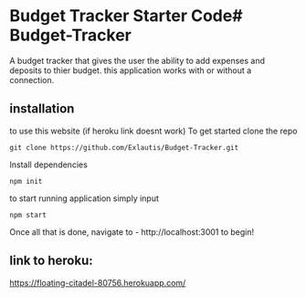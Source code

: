 # Budget Tracker Starter Code# Budget-Tracker
A budget tracker that gives the user the ability to add expenses and deposits to thier budget. this application works with or without a connection.

## installation 
to use this website (if heroku link doesnt work)
To get started clone the repo 
<br>
```terminal
git clone https://github.com/Exlautis/Budget-Tracker.git
```
Install dependencies 
```terminal
npm init
```
to start running application simply input 
```terminal
npm start
```
Once all that is done, navigate to - http://localhost:3001 to begin!


## link to heroku:
https://floating-citadel-80756.herokuapp.com/